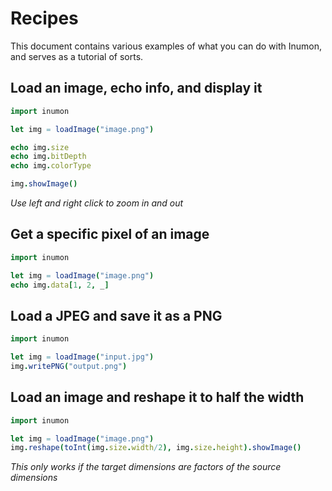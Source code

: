 # Recipes

This document contains various examples of what you can do with Inumon, and serves as a tutorial of sorts.

## Load an image, echo info, and display it
```Nim
import inumon

let img = loadImage("image.png")

echo img.size
echo img.bitDepth
echo img.colorType

img.showImage()
```
*Use left and right click to zoom in and out*

## Get a specific pixel of an image
```Nim
import inumon

let img = loadImage("image.png")
echo img.data[1, 2, _]
```

## Load a JPEG and save it as a PNG
```Nim
import inumon

let img = loadImage("input.jpg")
img.writePNG("output.png")
```

## Load an image and reshape it to half the width
```Nim
import inumon

let img = loadImage("image.png")
img.reshape(toInt(img.size.width/2), img.size.height).showImage()
```
*This only works if the target dimensions are factors of the source dimensions*